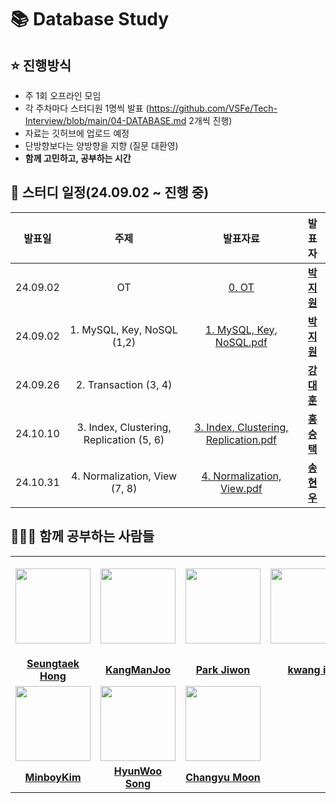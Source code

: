 # 📚 Database Study

## ⭐️ 진행방식
- 주 1회 오프라인 모임
- 각 주차마다 스터디원 1명씩 발표 (https://github.com/VSFe/Tech-Interview/blob/main/04-DATABASE.md 2개씩 진행)
- 자료는 깃허브에 업로드 예정
- 단방향보다는 양방향을 지향 (질문 대환영)
- **함께 고민하고, 공부하는 시간**

## 📆 스터디 일정(24.09.02 ~ 진행 중)

|          발표일           |                                       주제                                        |       발표자료  | 발표자|
| :---------------------: | :-----------------------------------------------------------------------------: | :--------: | :--------: |
| 24.09.02 | OT |  [0. OT](https://github.com/CS-Computer-Science-Study/Database/blob/main/OT.pdf) |<a href="https://github.com/david-parkk"><strong>박지원</strong></a> |
| 24.09.02 | 1. MySQL, Key, NoSQL (1,2) |  [1. MySQL, Key, NoSQL.pdf](https://github.com/CS-Computer-Science-Study/Database/blob/main/1.%20MySQL%2C%20Key%2C%20NoSQL.pdf) |<a href="https://github.com/david-parkk"><strong>박지원</strong></a> |
| 24.09.26 | 2. Transaction (3, 4) |   |<a href="https://github.com/eogns47"><strong>강대훈</strong></a> |
| 24.10.10 | 3. Index, Clustering, Replication (5, 6) |  [3. Index, Clustering, Replication.pdf](https://github.com/CS-Computer-Science-Study/Database/blob/main/3.%20index%2C%20clustering%2C%20replication.pdf) |<a href="https://github.com/redcarrot1"><strong>홍승택</strong></a> |
| 24.10.31 | 4. Normalization, View (7, 8) | [4. Normalization, View.pdf](https://github.com/user-attachments/files/17586536/normalization.pdf) |<a href="https://github.com/yunuo46"><strong>송현우</strong></a> |



## 🙆‍♂️🙆 함께 공부하는 사람들
<table>
  <tr height="160px">
    <th align="center" width="150px">
      <a href="https://github.com/redcarrot1"><img height="120px" width="120px" src="https://avatars.githubusercontent.com/u/51076814?v=4"/>
    </th>
    <th align="center" width="150px">
      <a href="https://github.com/eogns47"><img height="120px" width="120px" src="https://avatars.githubusercontent.com/u/102205852?v=4"/></a>
    </th>
    <th align="center" width="150px">
      <a href="https://github.com/david-parkk"><img height="120px" width="120px" src="https://avatars.githubusercontent.com/david-parkk?v=4"/></a>
    </th>
    <th align="center" width="150px">
      <a href="https://github.com/kamothi"><img height="120px" width="120px" src="https://avatars.githubusercontent.com/kamothi?v=4"/></a>
    </th>
  </tr>
  <tr>
    <td align="center" width="150px">
      <a href="https://github.com/redcarrot1"><strong>Seungtaek Hong</strong></a>
    </td>
    <td align="center" width="150px">
      <a href="https://github.com/eogns47"><strong>KangManJoo</strong></a>
    </td>
    <td align="center" width="150px">
      <a href="https://github.com/david-parkk"><strong>Park Jiwon</strong></a>
    </td>
    <td align="center" width="150px">
      <a href="https://github.com/kamothi"><strong>kwang il</strong></a>
    </td>


  </tr>
  <tr>
        <td align="center" width="150px">
      <a href="https://github.com/MinboyKim"><img height="120px" width="120px" src="https://avatars.githubusercontent.com/MinboyKim?v=4"/></a>
    </td>
    <td align="center" width="150px">
      <a href="https://github.com/yunuo46"><img height="120px" width="120px" src="https://avatars.githubusercontent.com/yunuo46?v=4"/></a>
    </td>
    <td align="center" width="150px">
      <a href="https://github.com/window9u"><img height="120px" width="120px" src="https://avatars.githubusercontent.com/window9u?v=4"/></a>
    </td>
  </tr>
    
  <tr>
    <td align="center" width="150px">
      <a href="https://github.com/MinboyKim"><strong>MinboyKim</strong></a>
    </td>
    <td align="center" width="150px">
      <a href="https://github.com/yunuo46"><strong>HyunWoo Song</strong></a>
    </td>
    <td align="center" width="150px">
      <a href="https://github.com/window9u"><strong>Changyu Moon</strong></a>
    </td>
  </tr>
</table>
  
